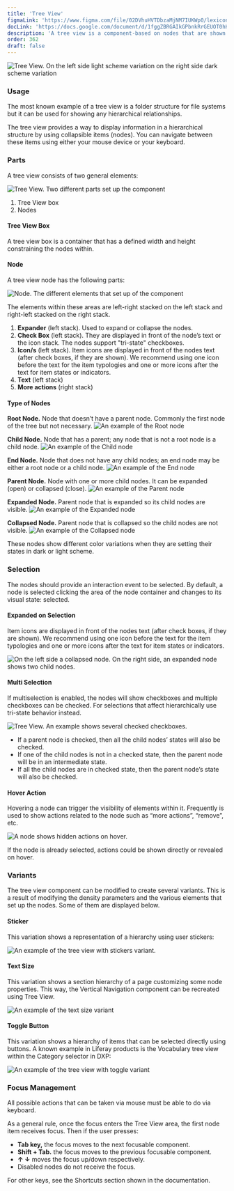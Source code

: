```yaml
---
title: 'Tree View'
figmaLink: 'https://www.figma.com/file/02DVhuHVTDbzaMjNM7IUKWp0/lexicon?node-id=8000%3A90943'
docLink: 'https://docs.google.com/document/d/1fggZBRGAIkGPbnkRrGEUOT0hHpkF-YjFmREee0XCoI0/edit?usp=sharing'
description: 'A tree view is a component-based on nodes that are shown in a hierarchical structure. '
order: 362
draft: false
---
```

![Tree View. On the left side light scheme variation on the right side dark scheme variation](./images/tree-view-01.png)

### Usage
The most known example of a tree view is a folder structure for file systems but it can be used for showing any hierarchical relationships.

The tree view provides a way to display information in a hierarchical structure by using collapsible items (nodes). You can navigate between these items using either your mouse device or your keyboard.  


### Parts
A tree view consists of two general elements:

![Tree View. Two different parts set up the component](./images/tree-view-02.png)

1. Tree View box
2. Nodes

#### Tree View Box

A tree view box is a container that has a defined width and height constraining the nodes within. 

#### Node

A tree view node has the following parts:

![Node. The different elements that set up of the component](./images/tree-view-03.png)

The elements within these areas are left-right stacked on the left stack and right-left stacked on the right stack. 

1. **Expander** (left stack). Used to expand or collapse the nodes. 
2. **Check Box** (left stack). They are displayed in front of the node’s text or the icon stack. The nodes support "tri-state" checkboxes.
3. **Icon/s** (left stack). Item icons are displayed in front of the nodes text (after check boxes, if they are shown). We recommend using one icon before the text for the item typologies and one or more icons after the text for item states or indicators.
4. **Text** (left stack) 
5. **More actions** (right stack)

#### Type of Nodes

**Root Node.**
Node that doesn’t have a parent node. Commonly the first node of the tree but not necessary.
![An example of the Root node](./images/tree-view-node_01.png)       

**Child Node.**
Node that has a parent; any node that is not a root node is a child node.
![An example of the Child node](./images/tree-view-node-02.png)      

**End Node.**
Node that does not have any child nodes; an end node may be either a root node or a child node.
![An example of the End node](./images/tree-view-node-03.png)      

**Parent Node.**
Node with one or more child nodes. It can be expanded (open) or collapsed (close).
![An example of the Parent node](./images/tree-view-node-04.png)      


**Expanded Node.**
Parent node that is expanded so its child nodes are visible.
![An example of the Expanded node](./images/tree-view-node-05.png)      

**Collapsed Node.**
Parent node that is collapsed so the child nodes are not visible.
![An example of the Collapsed node](./images/tree-view-node-06.png)      


These nodes show different color variations when they are setting their states in dark or light scheme.


### Selection

The nodes should provide an interaction event to be selected. By default, a node is selected clicking the area of the node container and changes to its visual state: selected.

#### Expanded on Selection

Item icons are displayed in front of the nodes text (after check boxes, if they are shown). We recommend using one icon before the text for the item typologies and one or more icons after the text for item states or indicators.

![On the left side a collapsed node. On the right side, an expanded node shows two child nodes.](./images/tree-view-04.png)      


#### Multi Selection

If multiselection is enabled, the nodes will show checkboxes and multiple checkboxes can be checked. For selections that affect hierarchically use tri-state behavior instead.

![Tree View. An example shows several checked checkboxes. ](./images/tree-view-05.png)      

-   If a parent node is checked, then all the child nodes’ states will also be checked.
-   If one of the child nodes is not in a checked state, then the parent node will be in an intermediate state.
-   If all the child nodes are in checked state, then the parent node’s state will also be checked.

#### Hover Action

Hovering a node can trigger the visibility of elements within it. Frequently is used to show actions related to the node such as “more actions”, “remove”, etc.

![A node shows hidden actions on hover.](./images/tree-view-06.gif)     

If the node is already selected, actions could be shown directly or revealed on hover.


### Variants

The tree view component can be modified to create several variants. This is a result of modifying the density parameters and the various elements that set up the nodes. Some of them are displayed below.

#### Sticker

This variation shows a representation of a hierarchy using user stickers:

![An example of the tree view with stickers variant.](./images/tree-view-07.png)     

#### Text Size

This variation shows a section hierarchy of a page customizing some node properties. This way, the Vertical Navigation component can be recreated using Tree View. 

![An example of the text size variant](./images/tree-view-08.png)     

#### Toggle Button

This variation shows a hierarchy of items that can be selected directly using buttons. A known example in Liferay products is the Vocabulary tree view within the Category selector in DXP:

![An example of the tree view with toggle variant](./images/tree-view-09.png)     

### Focus Management

All possible actions that can be taken via mouse must be able to do via keyboard.

As a general rule, once the focus enters the Tree View area, the first node item receives focus. Then if the user presses:   

-   **Tab key,** the focus moves to the next focusable component.
-   **Shift + Tab.** the focus moves to the previous focusable component.
-   **↑ ↓** moves the focus up/down respectively.
-   Disabled nodes do not receive the focus.

For other keys, see the Shortcuts section shown in the documentation.